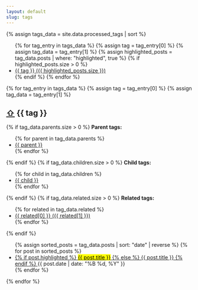 ```yaml
---
layout: default
slug: tags
---
```

{% assign tags_data = site.data.processed_tags | sort %}

<aside class="tag-list" aria-label="List of all tags">
    <ul>
        {% for tag_entry in tags_data %}
        {% assign tag = tag_entry[0] %}
        {% assign tag_data = tag_entry[1] %}
        {% assign highlighted_posts = tag_data.posts | where: "highlighted", true %}
        {% if highlighted_posts.size > 0 %}
        <li>
            <a href="#{{ tag | slugify }}" aria-label="Tag {{ tag }} with {{ highlighted_posts.size }} highlighted posts">
                {{ tag }} ({{ highlighted_posts.size }})
            </a>
        </li>
        {% endif %}
        {% endfor %}
    </ul>
</aside>

<div class="tagged-posts">
    {% for tag_entry in tags_data %}
    {% assign tag = tag_entry[0] %}
    {% assign tag_data = tag_entry[1] %}
    <section id="{{ tag | slugify }}" aria-labelledby="{{ tag | slugify }}-heading">
        <h2 id="{{ tag | slugify }}-heading">
            <a href="#" class="back-to-top" aria-label="Back to top">⇧</a>
            {{ tag }}
        </h2>
        {% if tag_data.parents.size > 0 %}
        <strong>Parent tags:</strong>
        <ul>
            {% for parent in tag_data.parents %}
            <li>
                <a href="#{{ parent | slugify }}" aria-label="Parent tag {{ parent }}">{{ parent }}</a>
            </li>
            {% endfor %}
        </ul>
        {% endif %}
        {% if tag_data.children.size > 0 %}
        <strong>Child tags:</strong>
        <ul>
            {% for child in tag_data.children %}
            <li>
                <a href="#{{ child | slugify }}" aria-label="Child tag {{ child }}">{{ child }}</a>
            </li>
            {% endfor %}
        </ul>
        {% endif %}
        {% if tag_data.related.size > 0 %}
        <strong>Related tags:</strong>
        <ul>
            {% for related in tag_data.related %}
            <li>
                <a href="#{{ related[0] | slugify }}" aria-label="Related tag {{ related[0] }}">
                    {{ related[0] }} ({{ related[1] }})
                </a>
            </li>
            {% endfor %}
        </ul>
        {% endif %}
        <ul>
            {% assign sorted_posts = tag_data.posts | sort: "date" | reverse %}
            {% for post in sorted_posts %}
            <li>
                <a href="{{ post.url }}">
                    {% if post.highlighted %}
                    <mark>{{ post.title }}</mark>
                    {% else %}
                    {{ post.title }}
                    {% endif %}
                </a>
                <time datetime="{{ post.date }}">{{ post.date | date: "%B %d, %Y" }}</time>
            </li>
            {% endfor %}
        </ul>
    </section>
    {% endfor %}
</div>
